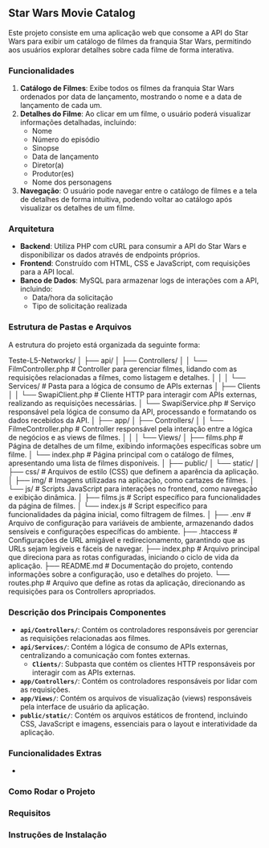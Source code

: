 ## Star Wars Movie Catalog

Este projeto consiste em uma aplicação web que consome a API do Star Wars para exibir um catálogo de filmes da franquia Star Wars, permitindo aos usuários explorar detalhes sobre cada filme de forma interativa.

### Funcionalidades

1. **Catálogo de Filmes**: Exibe todos os filmes da franquia Star Wars ordenados por data de lançamento, mostrando o nome e a data de lançamento de cada um.
2. **Detalhes do Filme**: Ao clicar em um filme, o usuário poderá visualizar informações detalhadas, incluindo:
   - Nome
   - Número do episódio
   - Sinopse
   - Data de lançamento
   - Diretor(a)
   - Produtor(es)
   - Nome dos personagens
3. **Navegação**: O usuário pode navegar entre o catálogo de filmes e a tela de detalhes de forma intuitiva, podendo voltar ao catálogo após visualizar os detalhes de um filme.

### Arquitetura

- **Backend**: Utiliza PHP com cURL para consumir a API do Star Wars e disponibilizar os dados através de endpoints próprios.
- **Frontend**: Construído com HTML, CSS e JavaScript, com requisições para a API local.
- **Banco de Dados**: MySQL para armazenar logs de interações com a API, incluindo:
  - Data/hora da solicitação
  - Tipo de solicitação realizada

### Estrutura de Pastas e Arquivos

A estrutura do projeto está organizada da seguinte forma:

Teste-L5-Networks/
│
├── api/
│   ├── Controllers/
│   │   └── FilmController.php      # Controller para gerenciar filmes, lidando com as requisições relacionadas a filmes, como listagem e detalhes.
│   │
│   └── Services/                   # Pasta para a lógica de consumo de APIs externas
│       ├── Clients
│       │   └── SwapiClient.php      # Cliente HTTP para interagir com APIs externas, realizando as requisições necessárias.
│       └── SwapiService.php         # Serviço responsável pela lógica de consumo da API, processando e formatando os dados recebidos da API.
│
├── app/
│   ├── Controllers/
│   │   └── FilmeController.php     # Controller responsável pela interação entre a lógica de negócios e as views de filmes.
│   │
│   └── Views/
│       ├── films.php               # Página de detalhes de um filme, exibindo informações específicas sobre um filme.
│       └── index.php               # Página principal com o catálogo de filmes, apresentando uma lista de filmes disponíveis.
│
├── public/
│   └── static/
│       ├── css/                    # Arquivos de estilo (CSS) que definem a aparência da aplicação.
│       ├── img/                    # Imagens utilizadas na aplicação, como cartazes de filmes.
│       └── js/                     # Scripts JavaScript para interações no frontend, como navegação e exibição dinâmica.
│          ├── films.js             # Script específico para funcionalidades da página de filmes.
│          └── index.js             # Script específico para funcionalidades da página inicial, como filtragem de filmes.
│
├── .env                            # Arquivo de configuração para variáveis de ambiente, armazenando dados sensíveis e configurações específicas do ambiente.
├── .htaccess                       # Configurações de URL amigável e redirecionamento, garantindo que as URLs sejam legíveis e fáceis de navegar.
├── index.php                       # Arquivo principal que direciona para as rotas configuradas, iniciando o ciclo de vida da aplicação.
├── README.md                       # Documentação do projeto, contendo informações sobre a configuração, uso e detalhes do projeto.
└── routes.php                      # Arquivo que define as rotas da aplicação, direcionando as requisições para os Controllers apropriados.


### Descrição dos Principais Componentes

- **`api/Controllers/`**: Contém os controladores responsáveis por gerenciar as requisições relacionadas aos filmes.
- **`api/Services/`**: Contém a lógica de consumo de APIs externas, centralizando a comunicação com fontes externas.
  - **`Clients/`**: Subpasta que contém os clientes HTTP responsáveis por interagir com as APIs externas.
- **`app/Controllers/`**: Contém os controladores responsáveis por lidar com as requisições.
- **`app/Views/`**: Contém os arquivos de visualização (views) responsáveis pela interface de usuário da aplicação.
- **`public/static/`**: Contém os arquivos estáticos de frontend, incluindo CSS, JavaScript e imagens, essenciais para o layout e interatividade da aplicação.

### Funcionalidades Extras

- 

### Como Rodar o Projeto

### Requisitos

### Instruções de Instalação